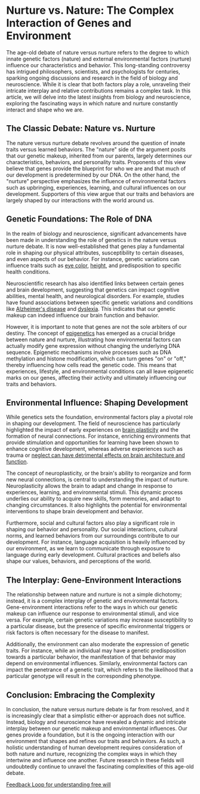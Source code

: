 # Nurture vs. Nature: The Complex Interaction of Genes and Environment

The age-old debate of nature versus nurture refers to the degree to which innate genetic factors (nature) and external environmental factors (nurture) influence our characteristics and behavior. This long-standing controversy has intrigued philosophers, scientists, and psychologists for centuries, sparking ongoing discussions and research in the field of biology and neuroscience. While it is clear that both factors play a role, unraveling their intricate interplay and relative contributions remains a complex task. In this article, we will delve into the latest insights from biology and neuroscience, exploring the fascinating ways in which nature and nurture constantly interact and shape who we are.

## The Classic Debate: Nature vs. Nurture

The nature versus nurture debate revolves around the question of innate traits versus learned behaviors. The "nature" side of the argument posits that our genetic makeup, inherited from our parents, largely determines our characteristics, behaviors, and personality traits. Proponents of this view believe that genes provide the blueprint for who we are and that much of our development is predetermined by our DNA. On the other hand, the "nurture" perspective emphasizes the influence of environmental factors such as upbringing, experiences, learning, and cultural influences on our development. Supporters of this view argue that our traits and behaviors are largely shaped by our interactions with the world around us.

## Genetic Foundations: The Role of DNA

In the realm of biology and neuroscience, significant advancements have been made in understanding the role of genetics in the nature versus nurture debate. It is now well-established that genes play a fundamental role in shaping our physical attributes, susceptibility to certain diseases, and even aspects of our behavior. For instance, genetic variations can influence traits such as [eye color](https://www.ncbi.nlm.nih.gov/pmc/articles/PMC10454093/), [height](https://www.ncbi.nlm.nih.gov/pmc/articles/PMC9140854/), and predisposition to specific health conditions.

Neuroscientific research has also identified links between certain genes and brain development, suggesting that genetics can impact cognitive abilities, mental health, and neurological disorders. For example, studies have found associations between specific genetic variations and conditions like [Alzheimer's disease](https://www.ncbi.nlm.nih.gov/pmc/articles/PMC3052768/) and [dyslexia](https://www.ncbi.nlm.nih.gov/pmc/articles/PMC5545717/). This indicates that our genetic makeup can indeed influence our brain function and behavior.

However, it is important to note that genes are not the sole arbiters of our destiny. The concept of [epigenetics](https://openstax.org/books/biology-2e/pages/16-3-eukaryotic-epigenetic-gene-regulation) has emerged as a crucial bridge between nature and nurture, illustrating how environmental factors can actually modify gene expression without changing the underlying DNA sequence. Epigenetic mechanisms involve processes such as DNA methylation and histone modification, which can turn genes "on" or "off," thereby influencing how cells read the genetic code. This means that experiences, lifestyle, and environmental conditions can all leave epigenetic marks on our genes, affecting their activity and ultimately influencing our traits and behaviors.

## Environmental Influence: Shaping Development

While genetics sets the foundation, environmental factors play a pivotal role in shaping our development. The field of neuroscience has particularly highlighted the impact of early experiences on [brain plasticity](https://www.ncbi.nlm.nih.gov/books/NBK557811/) and the formation of neural connections. For instance, enriching environments that provide stimulation and opportunities for learning have been shown to enhance cognitive development, whereas adverse experiences such as trauma or [neglect can have detrimental effects on brain architecture and function](https://www.ncbi.nlm.nih.gov/pmc/articles/PMC2846096/).


The concept of neuroplasticity, or the brain's ability to reorganize and form new neural connections, is central to understanding the impact of nurture. Neuroplasticity allows the brain to adapt and change in response to experiences, learning, and environmental stimuli. This dynamic process underlies our ability to acquire new skills, form memories, and adapt to changing circumstances. It also highlights the potential for environmental interventions to shape brain development and behavior.

Furthermore, social and cultural factors also play a significant role in shaping our behavior and personality. Our social interactions, cultural norms, and learned behaviors from our surroundings contribute to our development. For instance, language acquisition is heavily influenced by our environment, as we learn to communicate through exposure to language during early development. Cultural practices and beliefs also shape our values, behaviors, and perceptions of the world.

## The Interplay: Gene-Environment Interactions

The relationship between nature and nurture is not a simple dichotomy; instead, it is a complex interplay of genetic and environmental factors. Gene-environment interactions refer to the ways in which our genetic makeup can influence our response to environmental stimuli, and vice versa. For example, certain genetic variations may increase susceptibility to a particular disease, but the presence of specific environmental triggers or risk factors is often necessary for the disease to manifest.

Additionally, the environment can also moderate the expression of genetic traits. For instance, while an individual may have a genetic predisposition towards a particular behavior, the manifestation of that behavior may depend on environmental influences. Similarly, environmental factors can impact the penetrance of a genetic trait, which refers to the likelihood that a particular genotype will result in the corresponding phenotype.

## Conclusion: Embracing the Complexity

In conclusion, the nature versus nurture debate is far from resolved, and it is increasingly clear that a simplistic either-or approach does not suffice. Instead, biology and neuroscience have revealed a dynamic and intricate interplay between our genetic makeup and environmental influences. Our genes provide a foundation, but it is the ongoing interaction with our environment that shapes and refines our traits and behaviors. As such, a holistic understanding of human development requires consideration of both nature and nurture, recognizing the complex ways in which they intertwine and influence one another. Future research in these fields will undoubtedly continue to unravel the fascinating complexities of this age-old debate.

[Feedback Loop for understanding free will](https://iambrainstorming.github.io/chapters/philosophy/understanding_feedback_loop.html)
